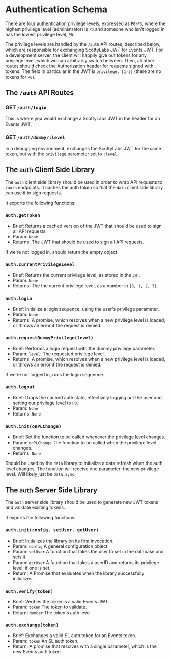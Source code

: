 # Authentication Schema

There are four authentication privilege levels, expressed as `P0`-`P3`, where
the highest privilege level (administrator) is `P3` and someone who isn't logged
in has the lowest privilege level, `P0`.

The privilege levels are handled by the `/auth` API routes, described below,
which are responsible for exchanging ScottyLabs JWT for Events JWT.  For a
development server, the client will happily give out tokens for any privilege
level, which we can arbitrarily switch between.  Then, all other routes should
check the Authorization header for requests signed with tokens.  The field in
particular in the JWT is `privilege: [1-3]` (there are no tokens for `P0`).

## The `/auth` API Routes

### GET `/auth/login`
This is where you would exchange a ScottyLabs JWT in the header for an Events
JWT.

### GET `/auth/dummy/:level`
In a debugging environment, exchanges the ScottyLabs JWT for the same token, but
with the `privilege` parameter set to `:level`.

## The `auth` Client Side Library
The `auth` client side library should be used in order to wrap API requests to
`/auth` endpoints.  It caches the auth token so that the `data` client side
library can use it to sign requests.

It exports the following functions:

### `auth.getToken`
- Brief: Returns a cached version of the JWT that should be used to sign all API
  requests.
- Param: `None`
- Returns: The JWT that should be used to sign all API requests.

If we're not logged in, should return the empty object.

### `auth.currentPrivilegeLevel`
- Brief: Returns the current privilege level, as stored in the `JWT`.
- Param: `None`
- Returns: The the current privilege level, as a number in `{0, 1, 2, 3}`.

### `auth.login`
- Brief: Initialize a login sequence, using the user's privilege parameter.
- Param: `None`
- Returns: A promise, which resolves when a new privilege level is loaded, or
  throws an error if the request is denied.

### `auth.requestDummyPrivilege(level)`
- Brief: Performs a login request with the dummy privilege parameter.
- Param: `level`: The requested privilege level.
- Returns: A promise, which resolves when a new privilege level is loaded, or
  throws an error if the request is denied.

If we're not logged in, runs the login sequence.

### `auth.logout`
- Brief: Drops the cached auth state, effectively logging out the user and
  setting our privilege level to `P0`.
- Param: `None`
- Returns: `None`

### `auth.init(onPLChange)`
- Brief: Set the function to be called whenever the privilege level changes.
- Param: `onPLChange` The function to be called when the privilege level changes.
- Returns: `None`

Should be used by the `data` library to initialize a data refresh when the auth
level changes.  The function will receive one parameter: the new privilege
level.  Will likely just be `data.sync`.

## The `auth` Server Side Library
The `auth` server side library should be used to generate new JWT tokens and
validate existing tokens.

It exports the following functions:

### `auth.init(config, setUser, getUser)`
- Brief: Initializes the library on its first invocation.
- Param: `config` A general configuration object.
- Param: `setUser` A function that takes the user to set in the database and
  sets it.
- Param: `getUser` A function that takes a userID and returns its privilege
  level, if one is set.
- Return: A Promise that evaluates when the library successfully initializes.

### `auth.verify(token)`
- Brief: Verifies the token is a valid Events JWT.
- Param: `token` The token to validate.
- Return: `Number` The token's auth level.

### `auth.exchange(token)`
- Brief: Exchanges a valid SL auth token for an Events token.
- Param: `token` An SL auth token.
- Return: A promise that resolves with a single parameter, which is the new
  Events auth token.

